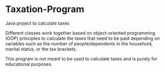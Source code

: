 # Taxation-Program
Java project to calculate taxes

Different classes work together based on object-oriented programming (OOP) principles to calculate the taxes that need to be paid depending on variables such as the number of people/dependents in the household, marital status, or the tax brackets.

This program is not meant to be used to calculate taxes and is purely for educational purposes.
